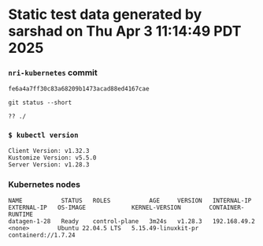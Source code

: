 # Static test data generated by sarshad on Thu Apr  3 11:14:49 PDT 2025

### `nri-kubernetes` commit
```
fe6a4a7ff30c83a68209b1473acad88ed4167cae
```

`git status --short`

```
?? ./
```

### `$ kubectl version`
```
Client Version: v1.32.3
Kustomize Version: v5.5.0
Server Version: v1.28.3
```

### Kubernetes nodes
```
NAME           STATUS   ROLES           AGE     VERSION   INTERNAL-IP    EXTERNAL-IP   OS-IMAGE             KERNEL-VERSION        CONTAINER-RUNTIME
datagen-1-28   Ready    control-plane   3m24s   v1.28.3   192.168.49.2   <none>        Ubuntu 22.04.5 LTS   5.15.49-linuxkit-pr   containerd://1.7.24
```
